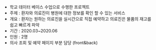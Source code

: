 - 학교 데이터 베이스 수업으로 수행한 프로젝트
- 주제 : 환자와 의료진이 병원에 대한 정보를 확인 할 수 있는 서비스
- 개요 : 환자는 원하는 의료진을 실시간으로 직접 예약하고 의료진은 물품의 재고를 쉽고 빠르게 파악
- 기간 : 2020.03~2020.06
- 인원 : 2명
- 의사 조회 및 예약 페이지 부분 담당 (front&back)
